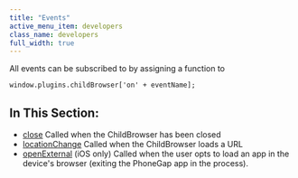 ```yaml
---
title: "Events"
active_menu_item: developers
class_name: developers
full_width: true
---
```



All events can be subscribed to by assigning a function to

    window.plugins.childBrowser['on' + eventName];
   

## In This Section:

 - [close](/developers/user-guide/ac-mobile-build-phonegap/cordova/ac-mobile-build/ac-build-plugins/child-browser/events/close4)
    Called when the ChildBrowser has been closed
 - [locationChange](/developers/user-guide/ac-mobile-build-phonegap/cordova/ac-mobile-build/ac-build-plugins/child-browser/events/locationchange)
    Called when the ChildBrowser loads a URL
 - [openExternal](/developers/user-guide/ac-mobile-build-phonegap/cordova/ac-mobile-build/ac-build-plugins/child-browser/events/openexternal2)
    (iOS only) Called when the user opts to load an app in the device's browser (exiting the PhoneGap app in the process).
